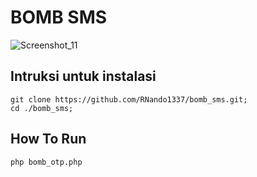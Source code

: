# BOMB SMS
![Screenshot_11](https://user-images.githubusercontent.com/60562868/156913176-063c993a-ef1b-412b-aa56-e4f2aa6da8a7.png)


## Intruksi untuk instalasi ##

    git clone https://github.com/RNando1337/bomb_sms.git;
    cd ./bomb_sms;
    
 ## How To Run 
 
    php bomb_otp.php
